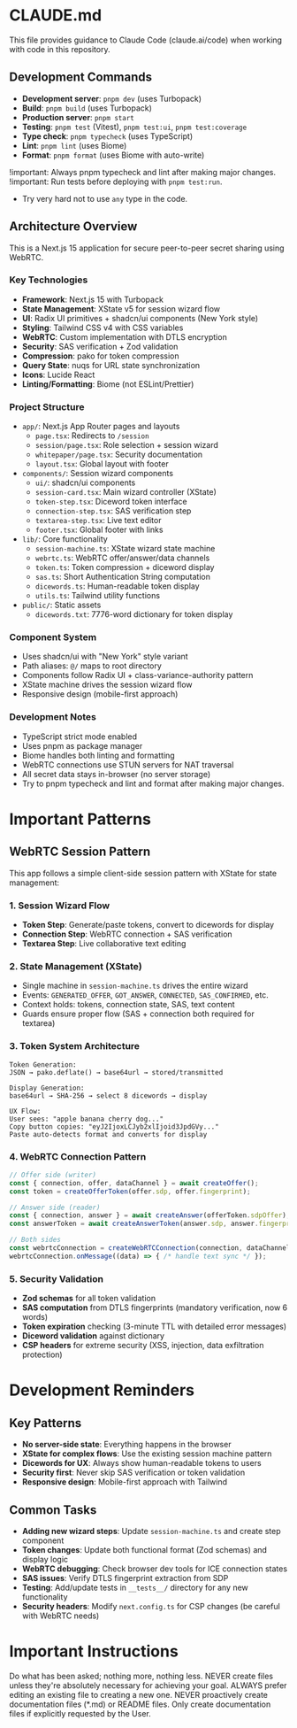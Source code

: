 # CLAUDE.md

This file provides guidance to Claude Code (claude.ai/code) when working with code in this repository.

## Development Commands

- **Development server**: `pnpm dev` (uses Turbopack)
- **Build**: `pnpm build` (uses Turbopack)
- **Production server**: `pnpm start`
- **Testing**: `pnpm test` (Vitest), `pnpm test:ui`, `pnpm test:coverage`
- **Type check**: `pnpm typecheck` (uses TypeScript)
- **Lint**: `pnpm lint` (uses Biome)
- **Format**: `pnpm format` (uses Biome with auto-write)

!important: Always pnpm typecheck and lint after making major changes.
!important: Run tests before deploying with `pnpm test:run`.

- Try very hard not to use `any` type in the code.

## Architecture Overview

This is a Next.js 15 application for secure peer-to-peer secret sharing using WebRTC.

### Key Technologies

- **Framework**: Next.js 15 with Turbopack
- **State Management**: XState v5 for session wizard flow
- **UI**: Radix UI primitives + shadcn/ui components (New York style)
- **Styling**: Tailwind CSS v4 with CSS variables
- **WebRTC**: Custom implementation with DTLS encryption
- **Security**: SAS verification + Zod validation
- **Compression**: pako for token compression
- **Query State**: nuqs for URL state synchronization
- **Icons**: Lucide React
- **Linting/Formatting**: Biome (not ESLint/Prettier)

### Project Structure

- `app/`: Next.js App Router pages and layouts
  - `page.tsx`: Redirects to `/session`
  - `session/page.tsx`: Role selection + session wizard
  - `whitepaper/page.tsx`: Security documentation
  - `layout.tsx`: Global layout with footer
- `components/`: Session wizard components
  - `ui/`: shadcn/ui components
  - `session-card.tsx`: Main wizard controller (XState)
  - `token-step.tsx`: Diceword token interface
  - `connection-step.tsx`: SAS verification step
  - `textarea-step.tsx`: Live text editor
  - `footer.tsx`: Global footer with links
- `lib/`: Core functionality
  - `session-machine.ts`: XState wizard state machine
  - `webrtc.ts`: WebRTC offer/answer/data channels
  - `token.ts`: Token compression + diceword display
  - `sas.ts`: Short Authentication String computation
  - `dicewords.ts`: Human-readable token display
  - `utils.ts`: Tailwind utility functions
- `public/`: Static assets
  - `dicewords.txt`: 7776-word dictionary for token display

### Component System

- Uses shadcn/ui with "New York" style variant
- Path aliases: `@/` maps to root directory
- Components follow Radix UI + class-variance-authority pattern
- XState machine drives the session wizard flow
- Responsive design (mobile-first approach)

### Development Notes

- TypeScript strict mode enabled
- Uses pnpm as package manager
- Biome handles both linting and formatting
- WebRTC connections use STUN servers for NAT traversal
- All secret data stays in-browser (no server storage)
- Try to pnpm typecheck and lint and format after making major changes.

# Important Patterns

## WebRTC Session Pattern

This app follows a simple client-side session pattern with XState for state management:

### 1. Session Wizard Flow
- **Token Step**: Generate/paste tokens, convert to dicewords for display
- **Connection Step**: WebRTC connection + SAS verification
- **Textarea Step**: Live collaborative text editing

### 2. State Management (XState)
- Single machine in `session-machine.ts` drives the entire wizard
- Events: `GENERATED_OFFER`, `GOT_ANSWER`, `CONNECTED`, `SAS_CONFIRMED`, etc.
- Context holds: tokens, connection state, SAS, text content
- Guards ensure proper flow (SAS + connection both required for textarea)

### 3. Token System Architecture
```
Token Generation:
JSON → pako.deflate() → base64url → stored/transmitted

Display Generation:
base64url → SHA-256 → select 8 dicewords → display

UX Flow:
User sees: "apple banana cherry dog..."
Copy button copies: "eyJ2IjoxLCJyb2xlIjoid3JpdGVy..."
Paste auto-detects format and converts for display
```

### 4. WebRTC Connection Pattern
```typescript
// Offer side (writer)
const { connection, offer, dataChannel } = await createOffer();
const token = createOfferToken(offer.sdp, offer.fingerprint);

// Answer side (reader)
const { connection, answer } = await createAnswer(offerToken.sdpOffer);
const answerToken = await createAnswerToken(answer.sdp, answer.fingerprint, offerTokenPacked);

// Both sides
const webrtcConnection = createWebRTCConnection(connection, dataChannel);
webrtcConnection.onMessage((data) => { /* handle text sync */ });
```

### 5. Security Validation
- **Zod schemas** for all token validation
- **SAS computation** from DTLS fingerprints (mandatory verification, now 6 words)
- **Token expiration** checking (3-minute TTL with detailed error messages)
- **Diceword validation** against dictionary
- **CSP headers** for extreme security (XSS, injection, data exfiltration protection)

# Development Reminders

## Key Patterns
- **No server-side state**: Everything happens in the browser
- **XState for complex flows**: Use the existing session machine pattern
- **Dicewords for UX**: Always show human-readable tokens to users
- **Security first**: Never skip SAS verification or token validation
- **Responsive design**: Mobile-first approach with Tailwind

## Common Tasks
- **Adding new wizard steps**: Update `session-machine.ts` and create step component
- **Token changes**: Update both functional format (Zod schemas) and display logic
- **WebRTC debugging**: Check browser dev tools for ICE connection states
- **SAS issues**: Verify DTLS fingerprint extraction from SDP
- **Testing**: Add/update tests in `__tests__/` directory for any new functionality
- **Security headers**: Modify `next.config.ts` for CSP changes (be careful with WebRTC needs)

# Important Instructions
Do what has been asked; nothing more, nothing less.
NEVER create files unless they're absolutely necessary for achieving your goal.
ALWAYS prefer editing an existing file to creating a new one.
NEVER proactively create documentation files (*.md) or README files. Only create documentation files if explicitly requested by the User.
